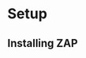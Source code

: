# Setup

## Installing ZAP
<!-- - Pull the ZAP docker image from dockerhub. \
    `$ docker pull softwaresecurityproject/zap-stable`

- Run a ZAP docker container. \
    `$ docker run -p 8090:8090 -i softwaresecurityproject/zap-stable zap.sh -daemon -port 8090 -host 0.0.0.0` -->

<!-- 
- owasp-zap requires at least Java 11 to run.
- Install Java 11. \
    `$ sudo apt install openjdk-11-jre-headless`

- Download the owasp-zap debian packag. \
    `$ wget https://download.opensuse.org/repositories/home:/cabelo/xUbuntu_22.04/amd64/owasp-zap_2.13.0-1_amd64.deb`

- Install the package. \
    `$ dpkg -i ./owasp-zap_2.13.0-1_amd64.deb`

- Ensure owasp-zap is working. \
    `$ owasp-zap -version` -->